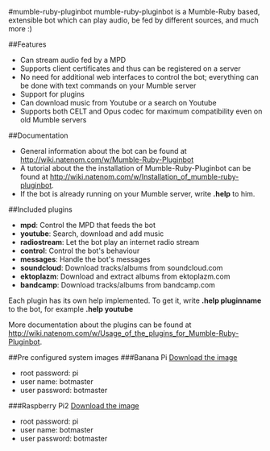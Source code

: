 #mumble-ruby-pluginbot
mumble-ruby-pluginbot is a Mumble-Ruby based, extensible bot which can play audio, be fed by different sources, and much more :)

##Features
- Can stream audio fed by a MPD
- Supports client certificates and thus can be registered on a server
- No need for additional web interfaces to control the bot; everything can be done with text commands on your Mumble server
- Support for plugins
- Can download music from Youtube or a search on Youtube
- Supports both CELT and Opus codec for maximum compatibility even on old Mumble servers

##Documentation
* General information about the bot can be found at http://wiki.natenom.com/w/Mumble-Ruby-Pluginbot
* A tutorial about the the installation of Mumble-Ruby-Pluginbot can be found at http://wiki.natenom.com/w/Installation_of_mumble-ruby-pluginbot.
* If the bot is already running on your Mumble server, write **.help** to him.

##Included plugins
- **mpd**: Control the MPD that feeds the bot
- **youtube**: Search, download and add music
- **radiostream**: Let the bot play an internet radio stream
- **control**: Control the bot's behaviour
- **messages**: Handle the bot's messages
- **soundcloud**: Download tracks/albums from soundcloud.com
- **ektoplazm**: Download and extract albums from ektoplazm.com
- **bandcamp**: Download tracks/albums from bandcamp.com

Each plugin has its own help implemented. To get it, write **.help pluginname** to the bot, for example **.help youtube**

More documentation about the plugins can be found at http://wiki.natenom.com/w/Usage_of_the_plugins_for_Mumble-Ruby-Pluginbot.

##Pre configured system images
###Banana Pi
[Download the image](http://soa.chickenkiller.com/daten/dafoxia_BananaPiPluginbot.zip)

- root password: pi
- user name:  botmaster
- user password: botmaster

###Raspberry Pi2
[Download the image](http://soa.chickenkiller.com/daten/dafoxia_raspi2.pluginbot.zip)

- root password: pi
- user name:  botmaster
- user password: botmaster
